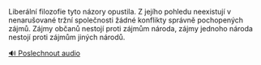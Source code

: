 
Liberální filozofie tyto názory opustila. Z jejího pohledu neexistují v nenarušované tržní společnosti žádné konflikty správně pochopených zájmů. Zájmy občanů nestojí proti zájmům národa, zájmy jednoho národa nestojí proti zájmům jiných národů.

[🔊 Poslechnout audio](/data/7-paragraphs/audio/chapter_139/para_011-Liberln-filozofie-tyto-nzory-opustila-Z-jejho.mp3)
